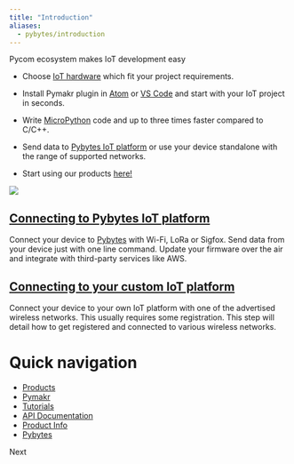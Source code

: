 ```yaml
---
title: "Introduction"
aliases:
  - pybytes/introduction
---
```

Pycom ecosystem makes IoT development easy

* Choose [IoT hardware](products) which fit your project requirements.

* Install Pymakr plugin in [Atom](https://atom.io/packages/pymakr) or [VS Code](https://marketplace.visualstudio.com/items?itemName=pycom.Pymakr) and start with your IoT project in seconds.

* Write [MicroPython](https://micropython.org/) code and up to three times faster compared to C/C++.

* Send data to [Pybytes IoT platform](https://pybytes.pycom.io/?utm_source=docs&utm_medium=web&utm_campaign=getting-started-top) or use your device standalone with the range of supported networks.
* Start using our products [here!](/gettingstarted/)

![](gitbook/assets/getting_started.png)



## [Connecting to Pybytes IoT platform](pybytes/introduction)
Connect your device to [Pybytes](https://pybytes.pycom.io/?utm_source=docs&utm_medium=web&utm_campaign=getting-started-bottom) with Wi-Fi, LoRa or Sigfox. Send data from your device just with one line command.
Update your firmware over the air and integrate with third-party services like AWS.

## [Connecting to your custom IoT platform](/gettingstarted/registration)
Connect your device to your own IoT platform with one of the advertised wireless networks.
This usually requires some registration. This step will detail how to get registered and connected to various wireless networks.

# Quick navigation
* [Products](products)
* [Pymakr](pymakr/installation)
* [Tutorials](tutorials/introduction)
* [API Documentation](firmwareapi/introduction)
* [Product Info](datasheets/introduction)
* [Pybytes](pybytes/introduction)


<v-layout class="full-width  prev-next pa-2 mt-4 mb-0" styleZZ="background-color: #7800FF;">
  <v-flex xs6 class="ppurple">
  </v-flex>
  <v-flex xs6 class="text-xs-right">
  <v-btn class="mr-4 pbgpurple white--text"  href="/products/">Next</v-btn>
    </v-flex>
</v-layout>
